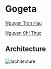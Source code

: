 # Gogeta

[Nguyen Tran Hau](https://github.com/1612180)

[Nguyen Chi Thuc](https://github.com/sv1612677)

## Architecture

![architecture](https://i.imgur.com/9anjRhD.png)
